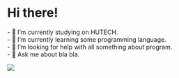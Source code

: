 <h1>Hi there!</h1>

<!--
**Kienpro10082002/Kienpro10082002** is a ✨ _special_ ✨ repository because its `README.md` (this file) appears on your GitHub profile.

Here are some ideas to get you started:-->

<p>
- 🔭 I’m currently studying on HUTECH.<br>
- 🌱 I’m currently learning some programming language.<br>
- 🤔 I’m looking for help with all something about program.<br>
- 💬 Ask me about bla bla.<br>
</p>
<img src="https://github-readme-stats.vercel.app/api?username=Kienpro10082002&&show_icons=true&title_color=6495ED&icon_color=4D72F2&text_color=343434&bg_color=FFFFFF">
